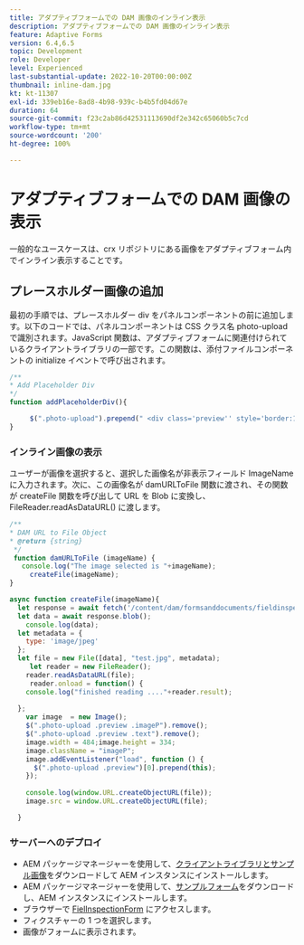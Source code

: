 ```yaml
---
title: アダプティブフォームでの DAM 画像のインライン表示
description: アダプティブフォームでの DAM 画像のインライン表示
feature: Adaptive Forms
version: 6.4,6.5
topic: Development
role: Developer
level: Experienced
last-substantial-update: 2022-10-20T00:00:00Z
thumbnail: inline-dam.jpg
kt: kt-11307
exl-id: 339eb16e-8ad8-4b98-939c-b4b5fd04d67e
duration: 64
source-git-commit: f23c2ab86d42531113690df2e342c65060b5c7cd
workflow-type: tm+mt
source-wordcount: '200'
ht-degree: 100%

---
```


# アダプティブフォームでの DAM 画像の表示

一般的なユースケースは、crx リポジトリにある画像をアダプティブフォーム内でインライン表示することです。

## プレースホルダー画像の追加

最初の手順では、プレースホルダー div をパネルコンポーネントの前に追加します。以下のコードでは、パネルコンポーネントは CSS クラス名 photo-upload で識別されます。JavaScript 関数は、アダプティブフォームに関連付けられているクライアントライブラリの一部です。この関数は、添付ファイルコンポーネントの initialize イベントで呼び出されます。

```javascript
/**
* Add Placeholder Div
*/
function addPlaceholderDiv(){

     $(".photo-upload").prepend(" <div class='preview'' style='border:1px dotted;height:225px;width:175px;text-align:center'><br><br><div class='text'>The Image will appear here</div></div><br>");
}
```

### インライン画像の表示

ユーザーが画像を選択すると、選択した画像名が非表示フィールド ImageName に入力されます。次に、この画像名が damURLToFile 関数に渡され、その関数が createFile 関数を呼び出して URL を Blob に変換し、FileReader.readAsDataURL() に渡します。

```javascript
/**
* DAM URL to File Object
* @return {string} 
 */
 function damURLToFile (imageName) {
   console.log("The image selected is "+imageName);
     createFile(imageName);
}
```

```javascript
async function createFile(imageName){
  let response = await fetch('/content/dam/formsanddocuments/fieldinspection/images/'+imageName);
  let data = await response.blob();
    console.log(data);
  let metadata = {
    type: 'image/jpeg'
  };
  let file = new File([data], "test.jpg", metadata);
     let reader = new FileReader();
    reader.readAsDataURL(file);
     reader.onload = function() {
    console.log("finished reading ...."+reader.result);
    
  };
    var image  = new Image();
    $(".photo-upload .preview .imageP").remove();
    $(".photo-upload .preview .text").remove();
    image.width = 484;image.height = 334;
    image.className = "imageP";
    image.addEventListener("load", function () {
      $(".photo-upload .preview")[0].prepend(this);
    });
    
    console.log(window.URL.createObjectURL(file));
    image.src = window.URL.createObjectURL(file);

  }
```

### サーバーへのデプロイ

* AEM パッケージマネージャーを使用して、[クライアントライブラリとサンプル画像](assets/InlineDAMImage.zip)をダウンロードして AEM インスタンスにインストールします。
* AEM パッケージマネージャーを使用して、[サンプルフォーム](assets/FieldInspectionForm.zip)をダウンロードし、AEM インスタンスにインストールします。
* ブラウザーで [FielInspectionForm](http://localhost:4502/content/dam/formsanddocuments/fieldinspection/fieldinspection/jcr:content?wcmmode=disabled) にアクセスします。
* フィクスチャーの 1 つを選択します。
* 画像がフォームに表示されます。

